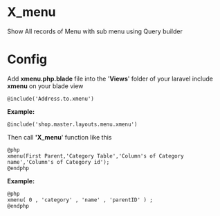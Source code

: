 # X_menu
Show All records of Menu with sub menu using Query builder
# Config
Add **xmenu.php.blade** file into the '**Views**' folder of your laravel
include **xmenu** on your blade view

    @include('Address.to.xmenu')
**Example:**

    @include('shop.master.layouts.menu.xmenu')

Then call **'X_menu**' function like this

    @php
    xmenu(First Parent,'Category Table','Column's of Category name','Column's of Category id');
    @endphp
**Example:**

    @php
    xmenu( 0 , 'category' , 'name' , 'parentID' ) ;
    @endphp
